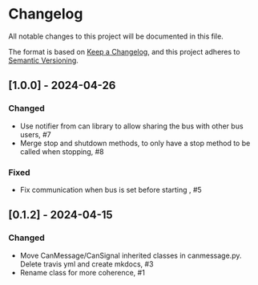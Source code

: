 # Changelog

All notable changes to this project will be documented in this file.

The format is based on [Keep a Changelog](https://keepachangelog.com/en/1.0.0/),
and this project adheres to [Semantic Versioning](https://semver.org/spec/v2.0.0.html).


## [1.0.0] - 2024-04-26
### Changed
- Use notifier from can library to allow sharing the bus with other bus users, #7
- Merge stop and shutdown methods, to only have a stop method to be called when stopping, #8

### Fixed
- Fix communication when bus is set before starting , #5


## [0.1.2] - 2024-04-15
### Changed
- Move CanMessage/CanSignal inherited classes in canmessage.py. Delete travis yml and create mkdocs, #3
- Rename class for more coherence, #1

